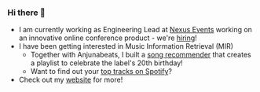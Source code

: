 ### Hi there 👋

- I am currently working as Engineering Lead at [Nexus Events](https://nexusevents.io) working on an innovative online conference product - we're [hiring](https://angel.co/company/nexus-events)!
- I have been getting interested in Music Information Retrieval (MIR)
  - Together with Anjunabeats, I built a [song recommender](https://playlist.anjunabeats.com/) that creates a playlist to celebrate the label's 20th birthday!
  - Want to find out your [top tracks on Spotify](http://www.echolot-music.com/)?
- Check out my [website](http://thomas.breier.xyz) for more!


<!--
**tbreier/tbreier** is a ✨ _special_ ✨ repository because its `README.md` (this file) appears on your GitHub profile.

Here are some ideas to get you started:

- 🔭 I’m currently working on ...
- 🌱 I’m currently learning ...
- 👯 I’m looking to collaborate on ...
- 🤔 I’m looking for help with ...
- 💬 Ask me about ...
- 📫 How to reach me: ...
- 😄 Pronouns: ...
- ⚡ Fun fact: ...
-->
